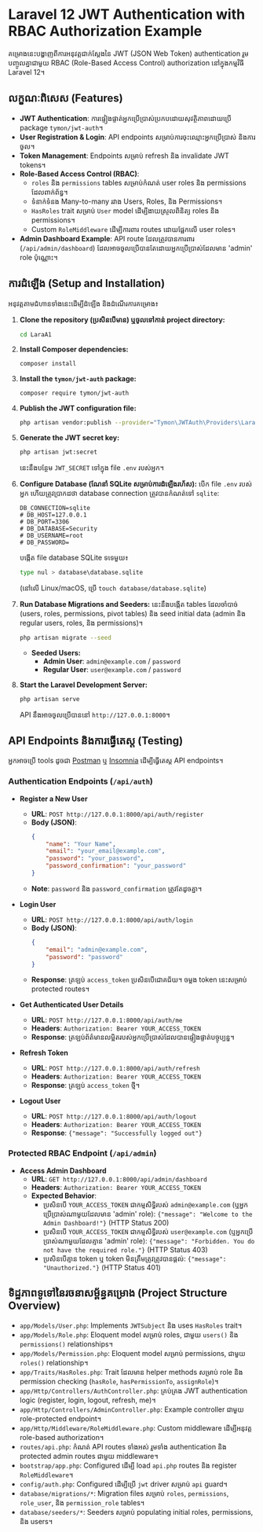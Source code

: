 # Laravel 12 JWT Authentication with RBAC Authorization Example

គម្រោងនេះបង្ហាញពីការអនុវត្តជាក់ស្តែងនៃ JWT (JSON Web Token) authentication រួមបញ្ចូលគ្នាជាមួយ RBAC (Role-Based Access Control) authorization នៅក្នុងកម្មវិធី Laravel 12។

## លក្ខណៈពិសេស (Features)

*   **JWT Authentication**: ការផ្ទៀងផ្ទាត់អ្នកប្រើប្រាស់ប្រកបដោយសុវត្ថិភាពដោយប្រើ package `tymon/jwt-auth`។
*   **User Registration & Login**: API endpoints សម្រាប់ការចុះឈ្មោះអ្នកប្រើប្រាស់ និងការចូល។
*   **Token Management**: Endpoints សម្រាប់ refresh និង invalidate JWT tokens។
*   **Role-Based Access Control (RBAC)**:
    *   `roles` និង `permissions` tables សម្រាប់កំណត់ user roles និង permissions ដែលពាក់ព័ន្ធ។
    *   ទំនាក់ទំនង Many-to-many រវាង Users, Roles, និង Permissions។
    *   `HasRoles` trait សម្រាប់ `User` model ដើម្បីងាយស្រួលពិនិត្យ roles និង permissions។
    *   Custom `RoleMiddleware` ដើម្បីការពារ routes ដោយផ្អែកលើ user roles។
*   **Admin Dashboard Example**: API route ដែលត្រូវបានការពារ (`/api/admin/dashboard`) ដែលអាចចូលប្រើបានតែដោយអ្នកប្រើប្រាស់ដែលមាន 'admin' role ប៉ុណ្ណោះ។

## ការដំឡើង (Setup and Installation)

អនុវត្តតាមជំហានទាំងនេះដើម្បីដំឡើង និងដំណើរការគម្រោង៖

1.  **Clone the repository (ប្រសិនបើមាន) ឬចូលទៅកាន់ project directory:**
    ```bash
    cd LaraA1
    ```

2.  **Install Composer dependencies:**
    ```bash
    composer install
    ```

3.  **Install the `tymon/jwt-auth` package:**
    ```bash
    composer require tymon/jwt-auth
    ```

4.  **Publish the JWT configuration file:**
    ```bash
    php artisan vendor:publish --provider="Tymon\JWTAuth\Providers\LaravelServiceProvider"
    ```

5.  **Generate the JWT secret key:**
    ```bash
    php artisan jwt:secret
    ```
    នេះនឹងបន្ថែម `JWT_SECRET` ទៅក្នុង file `.env` របស់អ្នក។

6.  **Configure Database (ណែនាំ SQLite សម្រាប់ការដំឡើងរហ័ស):**
    បើក file `.env` របស់អ្នក ហើយត្រូវប្រាកដថា database connection ត្រូវបានកំណត់ទៅ `sqlite`:
    ```dotenv
    DB_CONNECTION=sqlite
    # DB_HOST=127.0.0.1
    # DB_PORT=3306
    # DB_DATABASE=Security
    # DB_USERNAME=root
    # DB_PASSWORD=
    ```
    បង្កើត file database SQLite ទទេមួយ៖
    ```bash
    type nul > database\database.sqlite
    ```
    (នៅលើ Linux/macOS, ប្រើ `touch database/database.sqlite`)

7.  **Run Database Migrations and Seeders:**
    នេះនឹងបង្កើត tables ដែលចាំបាច់ (users, roles, permissions, pivot tables) និង seed initial data (admin និង regular users, roles, និង permissions)។
    ```bash
    php artisan migrate --seed
    ```
    *   **Seeded Users:**
        *   **Admin User**: `admin@example.com` / `password`
        *   **Regular User**: `user@example.com` / `password`

8.  **Start the Laravel Development Server:**
    ```bash
    php artisan serve
    ```
    API នឹងអាចចូលប្រើបាននៅ `http://127.0.0.1:8000`។

## API Endpoints និងការធ្វើតេស្ត (Testing)

អ្នកអាចប្រើ tools ដូចជា [Postman](https://www.postman.com/downloads/) ឬ [Insomnia](https://insomnia.rest/download) ដើម្បីធ្វើតេស្ត API endpoints។

### Authentication Endpoints (`/api/auth`)

*   **Register a New User**
    *   **URL**: `POST http://127.0.0.1:8000/api/auth/register`
    *   **Body (JSON)**:
        ```json
        {
            "name": "Your Name",
            "email": "your_email@example.com",
            "password": "your_password",
            "password_confirmation": "your_password"
        }
        ```
    *   **Note**: `password` និង `password_confirmation` ត្រូវតែដូចគ្នា។

*   **Login User**
    *   **URL**: `POST http://127.0.0.1:8000/api/auth/login`
    *   **Body (JSON)**:
        ```json
        {
            "email": "admin@example.com",
            "password": "password"
        }
        ```
    *   **Response**: ត្រឡប់ `access_token` ប្រសិនបើជោគជ័យ។ ចម្លង token នេះសម្រាប់ protected routes។

*   **Get Authenticated User Details**
    *   **URL**: `POST http://127.0.0.1:8000/api/auth/me`
    *   **Headers**: `Authorization: Bearer YOUR_ACCESS_TOKEN`
    *   **Response**: ត្រឡប់ព័ត៌មានលម្អិតរបស់អ្នកប្រើប្រាស់ដែលបានផ្ទៀងផ្ទាត់បច្ចុប្បន្ន។

*   **Refresh Token**
    *   **URL**: `POST http://127.0.0.1:8000/api/auth/refresh`
    *   **Headers**: `Authorization: Bearer YOUR_ACCESS_TOKEN`
    *   **Response**: ត្រឡប់ `access_token` ថ្មី។

*   **Logout User**
    *   **URL**: `POST http://127.0.0.1:8000/api/auth/logout`
    *   **Headers**: `Authorization: Bearer YOUR_ACCESS_TOKEN`
    *   **Response**: `{"message": "Successfully logged out"}`

### Protected RBAC Endpoint (`/api/admin`)

*   **Access Admin Dashboard**
    *   **URL**: `GET http://127.0.0.1:8000/api/admin/dashboard`
    *   **Headers**: `Authorization: Bearer YOUR_ACCESS_TOKEN`
    *   **Expected Behavior**:
        *   ប្រសិនបើ `YOUR_ACCESS_TOKEN` ជាកម្មសិទ្ធិរបស់ `admin@example.com` (ឬអ្នកប្រើប្រាស់ណាមួយដែលមាន 'admin' role):
            `{"message": "Welcome to the Admin Dashboard!"}` (HTTP Status 200)
        *   ប្រសិនបើ `YOUR_ACCESS_TOKEN` ជាកម្មសិទ្ធិរបស់ `user@example.com` (ឬអ្នកប្រើប្រាស់ណាមួយដែលគ្មាន 'admin' role):
            `{"message": "Forbidden. You do not have the required role."}` (HTTP Status 403)
        *   ប្រសិនបើគ្មាន token ឬ token មិនត្រឹមត្រូវត្រូវបានផ្តល់:
            `{"message": "Unauthorized."}` (HTTP Status 401)

## ទិដ្ឋភាពទូទៅនៃរចនាសម្ព័ន្ធគម្រោង (Project Structure Overview)

*   `app/Models/User.php`: Implements `JWTSubject` និង uses `HasRoles` trait។
*   `app/Models/Role.php`: Eloquent model សម្រាប់ roles, ជាមួយ `users()` និង `permissions()` relationships។
*   `app/Models/Permission.php`: Eloquent model សម្រាប់ permissions, ជាមួយ `roles()` relationship។
*   `app/Traits/HasRoles.php`: Trait ដែលមាន helper methods សម្រាប់ role និង permission checking (`hasRole`, `hasPermissionTo`, `assignRole`)។
*   `app/Http/Controllers/AuthController.php`: គ្រប់គ្រង JWT authentication logic (register, login, logout, refresh, me)។
*   `app/Http/Controllers/AdminController.php`: Example controller ជាមួយ role-protected endpoint។
*   `app/Http/Middleware/RoleMiddleware.php`: Custom middleware ដើម្បីអនុវត្ត role-based authorization។
*   `routes/api.php`: កំណត់ API routes ទាំងអស់ រួមទាំង authentication និង protected admin routes ជាមួយ middleware។
*   `bootstrap/app.php`: Configured ដើម្បី load `api.php` routes និង register `RoleMiddleware`។
*   `config/auth.php`: Configured ដើម្បីប្រើ `jwt` driver សម្រាប់ `api` guard។
*   `database/migrations/*`: Migration files សម្រាប់ `roles`, `permissions`, `role_user`, និង `permission_role` tables។
*   `database/seeders/*`: Seeders សម្រាប់ populating initial roles, permissions, និង users។

